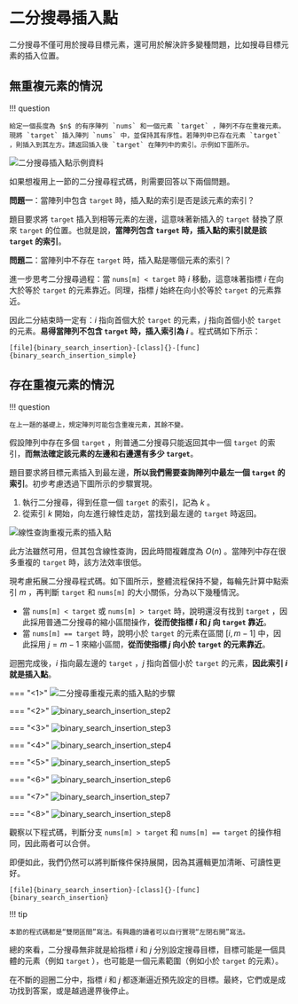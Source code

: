 # 二分搜尋插入點

二分搜尋不僅可用於搜尋目標元素，還可用於解決許多變種問題，比如搜尋目標元素的插入位置。

## 無重複元素的情況

!!! question

    給定一個長度為 $n$ 的有序陣列 `nums` 和一個元素 `target` ，陣列不存在重複元素。現將 `target` 插入陣列 `nums` 中，並保持其有序性。若陣列中已存在元素 `target` ，則插入到其左方。請返回插入後 `target` 在陣列中的索引。示例如下圖所示。

![二分搜尋插入點示例資料](binary_search_insertion.assets/binary_search_insertion_example.png)

如果想複用上一節的二分搜尋程式碼，則需要回答以下兩個問題。

**問題一**：當陣列中包含 `target` 時，插入點的索引是否是該元素的索引？

題目要求將 `target` 插入到相等元素的左邊，這意味著新插入的 `target` 替換了原來 `target` 的位置。也就是說，**當陣列包含 `target` 時，插入點的索引就是該 `target` 的索引**。

**問題二**：當陣列中不存在 `target` 時，插入點是哪個元素的索引？

進一步思考二分搜尋過程：當 `nums[m] < target` 時 $i$ 移動，這意味著指標 $i$ 在向大於等於 `target` 的元素靠近。同理，指標 $j$ 始終在向小於等於 `target` 的元素靠近。

因此二分結束時一定有：$i$ 指向首個大於 `target` 的元素，$j$ 指向首個小於 `target` 的元素。**易得當陣列不包含 `target` 時，插入索引為 $i$** 。程式碼如下所示：

```src
[file]{binary_search_insertion}-[class]{}-[func]{binary_search_insertion_simple}
```

## 存在重複元素的情況

!!! question

    在上一題的基礎上，規定陣列可能包含重複元素，其餘不變。

假設陣列中存在多個 `target` ，則普通二分搜尋只能返回其中一個 `target` 的索引，**而無法確定該元素的左邊和右邊還有多少 `target`**。

題目要求將目標元素插入到最左邊，**所以我們需要查詢陣列中最左一個 `target` 的索引**。初步考慮透過下圖所示的步驟實現。

1. 執行二分搜尋，得到任意一個 `target` 的索引，記為 $k$ 。
2. 從索引 $k$ 開始，向左進行線性走訪，當找到最左邊的 `target` 時返回。

![線性查詢重複元素的插入點](binary_search_insertion.assets/binary_search_insertion_naive.png)

此方法雖然可用，但其包含線性查詢，因此時間複雜度為 $O(n)$ 。當陣列中存在很多重複的 `target` 時，該方法效率很低。

現考慮拓展二分搜尋程式碼。如下圖所示，整體流程保持不變，每輪先計算中點索引 $m$ ，再判斷 `target` 和 `nums[m]` 的大小關係，分為以下幾種情況。

- 當 `nums[m] < target` 或 `nums[m] > target` 時，說明還沒有找到 `target` ，因此採用普通二分搜尋的縮小區間操作，**從而使指標 $i$ 和 $j$ 向 `target` 靠近**。
- 當 `nums[m] == target` 時，說明小於 `target` 的元素在區間 $[i, m - 1]$ 中，因此採用 $j = m - 1$ 來縮小區間，**從而使指標 $j$ 向小於 `target` 的元素靠近**。

迴圈完成後，$i$ 指向最左邊的 `target` ，$j$ 指向首個小於 `target` 的元素，**因此索引 $i$ 就是插入點**。

=== "<1>"
    ![二分搜尋重複元素的插入點的步驟](binary_search_insertion.assets/binary_search_insertion_step1.png)

=== "<2>"
    ![binary_search_insertion_step2](binary_search_insertion.assets/binary_search_insertion_step2.png)

=== "<3>"
    ![binary_search_insertion_step3](binary_search_insertion.assets/binary_search_insertion_step3.png)

=== "<4>"
    ![binary_search_insertion_step4](binary_search_insertion.assets/binary_search_insertion_step4.png)

=== "<5>"
    ![binary_search_insertion_step5](binary_search_insertion.assets/binary_search_insertion_step5.png)

=== "<6>"
    ![binary_search_insertion_step6](binary_search_insertion.assets/binary_search_insertion_step6.png)

=== "<7>"
    ![binary_search_insertion_step7](binary_search_insertion.assets/binary_search_insertion_step7.png)

=== "<8>"
    ![binary_search_insertion_step8](binary_search_insertion.assets/binary_search_insertion_step8.png)

觀察以下程式碼，判斷分支 `nums[m] > target` 和 `nums[m] == target` 的操作相同，因此兩者可以合併。

即便如此，我們仍然可以將判斷條件保持展開，因為其邏輯更加清晰、可讀性更好。

```src
[file]{binary_search_insertion}-[class]{}-[func]{binary_search_insertion}
```

!!! tip

    本節的程式碼都是“雙閉區間”寫法。有興趣的讀者可以自行實現“左閉右開”寫法。

總的來看，二分搜尋無非就是給指標 $i$ 和 $j$ 分別設定搜尋目標，目標可能是一個具體的元素（例如 `target` ），也可能是一個元素範圍（例如小於 `target` 的元素）。

在不斷的迴圈二分中，指標 $i$ 和 $j$ 都逐漸逼近預先設定的目標。最終，它們或是成功找到答案，或是越過邊界後停止。
